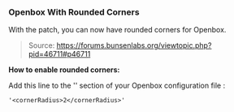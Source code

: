 ### Openbox With Rounded Corners

With the patch, you can now have rounded corners for Openbox.

> Source: https://forums.bunsenlabs.org/viewtopic.php?pid=46711#p46711


**How to enable rounded corners:**

Add this line to the '<theme>' section of your Openbox configuration file :

    '<cornerRadius>2</cornerRadius>'
